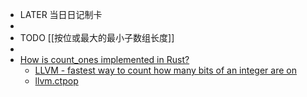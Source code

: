 - LATER  当日日记制卡
-
- TODO [[按位或最大的最小子数组长度]]
-
- [How is count_ones implemented in Rust?](https://stackoverflow.com/questions/62926287/how-is-count-ones-implemented-in-rust)
	- [LLVM - fastest way to count how many bits of an integer are on](https://stackoverflow.com/questions/65739363/llvm-fastest-way-to-count-how-many-bits-of-an-integer-are-on)
	- [llvm.ctpop](https://llvm.org/docs/LangRef.html#llvm-ctpop-intrinsic)